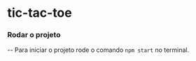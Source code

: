 # tic-tac-toe

### Rodar o projeto

-- Para iniciar o projeto rode o comando `npm start` no terminal.
